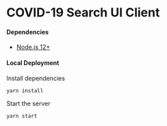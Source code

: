 # COVID-19 Search UI Client

#### Dependencies
- [Node.js 12+](https://nodejs.org/en/download/)

#### Local Deployment

Install dependencies
```
yarn install
```

Start the server
```
yarn start
```
